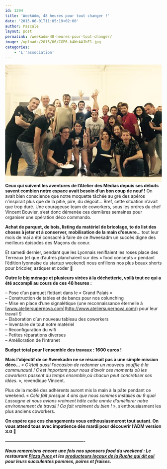 ```yaml
---
id: 1294
title: 'WeekAdm, 48 heures pour tout changer !'
date: '2015-06-01T11:05:19+02:00'
author: Pascale
layout: post
permalink: /weekadm-48-heures-pour-tout-changer/
image: /uploads/2015/06/CGP6-k4WcAAJhE1.jpg
categories:
    - 'L''association'
---
```


**[![l'atelier des medias / coworking à lyon](/uploads/2015/06/CGP6-k4WcAAJhE1.jpg)](/uploads/2015/06/CGP6-k4WcAAJhE1.jpg)Ceux qui suivent les aventures de l’Atelier des Médias depuis ses débuts savent combien notre espace avait besoin d’un bon coup de neuf !** On avait bien conscience que notre moquette tâchée au gré des apéros n’inspirait plus que de la pitié, pire, du dégoût… Bref, cette situation n’avait que trop duré. Une courageuse team de coworkers, sous les ordres du chef Vincent Bouvier, s’est donc démenée ces dernières semaines pour organiser une opération déco commando.

**Achat de parquet, de bois, listing du matériel de bricolage, to do list des choses à jeter et à conserver, mobilisation de la main d’oeuvre**… tout leur mois de mai a été consacré à faire de ce #weekadm un succès digne des meilleurs épisodes des Maçons du coeur.

Et samedi dernier, pendant que les Lyonnais reniflaient les roses place des Terreaux (et que d’autres planchaient sur des « food concepts » pendant l’édition lyonnaise du startup weekend) nous enfilions nos plus beaux shorts pour bricoler, astiquer et coder 🙂

 **Outre le big ménage et plusieurs virées à la déchetterie, voilà tout ce qui a été accompli au cours de ces 48 heures :**

– Pose d’un parquet flottant dans le « Grand Palais »  
– Construction de tables et de bancs pour nos colunching  
– Mise en place d’une signalétique (une reconnaissance éternelle à [www.ateliersupernova.com](http://www.ateliersupernova.com/) pour leur travail !)  
– Elaboration d’un nouveau tableau des coworkers  
– Inventaire de tout notre matériel  
– Reconfiguration du wifi  
– Petites réparations diverses  
– Amélioration de l’intranet

**Budget total pour l’ensemble des travaux : 1600 euros !**

**Mais l’objectif de ce #weekadm ne se résumait pas à une simple mission déco…**  « *C’était aussi l’occasion de redonner un nouveau souffle à la communauté ! C’est important pour nous d’avoir ces moments où les coworkers passent du temps ensemble,où chacun peut concrétiser ses idées*. », revendique Vincent.

Plus de la moitié des adhérents auront mis la main à la pâte pendant ce weekend. « *Cela fait presque 4 ans que nous sommes installés au 9 quai Lassagne et nous avions vraiment hâte cette année d’améliorer notre environnement de travail ! Ca fait vraiment du bien !* », s’enthousiasment les plus anciens coworkers.

**On espère que ces changements vous enthousiasmeront tout autant. On vous attend tous avec impatience dès mardi pour découvrir l’ADM version 3.0 🙂**

——————————————————-

***Nous remercions encore une fois nos sponsors food du weekend : Le restaurant [Pizza Puce ](http://www.pizzapuce.com/)et les [producteurs locaux de la Ruche qui dit oui](https://laruchequiditoui.fr/fr) pour leurs succulentes pommes, poires et fraises.***